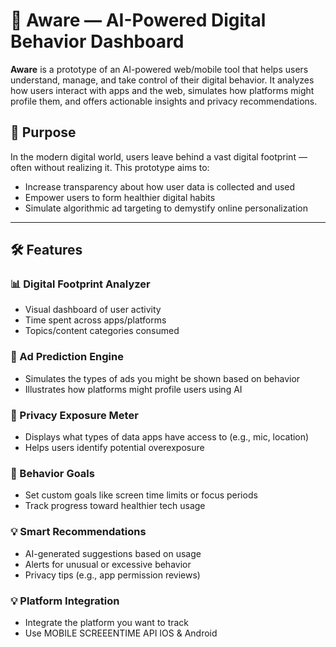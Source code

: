 # 🧠 Aware — AI-Powered Digital Behavior Dashboard

**Aware** is a prototype of an AI-powered web/mobile tool that helps users understand, manage, and take control of their digital behavior. It analyzes how users interact with apps and the web, simulates how platforms might profile them, and offers actionable insights and privacy recommendations.

## 🚀 Purpose

In the modern digital world, users leave behind a vast digital footprint — often without realizing it. This prototype aims to:
- Increase transparency about how user data is collected and used
- Empower users to form healthier digital habits
- Simulate algorithmic ad targeting to demystify online personalization

---

## 🛠 Features

### 📊 Digital Footprint Analyzer
- Visual dashboard of user activity
- Time spent across apps/platforms
- Topics/content categories consumed

### 🧠 Ad Prediction Engine
- Simulates the types of ads you might be shown based on behavior
- Illustrates how platforms might profile users using AI

### 🔐 Privacy Exposure Meter
- Displays what types of data apps have access to (e.g., mic, location)
- Helps users identify potential overexposure

### 🎯 Behavior Goals
- Set custom goals like screen time limits or focus periods
- Track progress toward healthier tech usage

### 💡 Smart Recommendations
- AI-generated suggestions based on usage
- Alerts for unusual or excessive behavior
- Privacy tips (e.g., app permission reviews)


### 💡 Platform Integration
- Integrate the platform you want to track
- Use MOBILE SCREEENTIME API IOS & Android 



